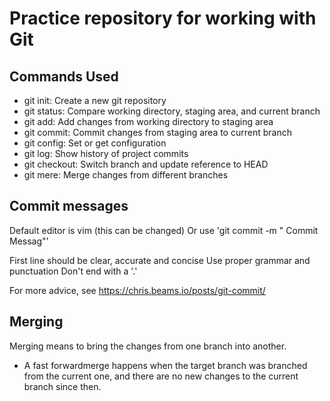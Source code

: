 # Practice repository for working with Git 

## Commands Used

- git init: Create a new git repository
- git status: Compare working directory, staging area, and current branch
- git add: Add changes from working directory to staging area
- git commit: Commit changes from staging area to current branch
- git config: Set or get configuration
- git log: Show history of project commits
- git checkout: Switch branch and update reference to HEAD
- git mere: Merge changes from different branches

## Commit messages

Default editor is vim (this can be changed)
Or use 'git commit -m " Commit Messag"'

First line should be clear, accurate and concise
Use proper grammar and punctuation
Don't end with a '.'

For more advice, see https://chris.beams.io/posts/git-commit/

## Merging

Merging means to bring the changes from one branch into another.


- A fast forwardmerge happens when the target branch was branched from the current one, and there are no new changes to the current branch since then.

